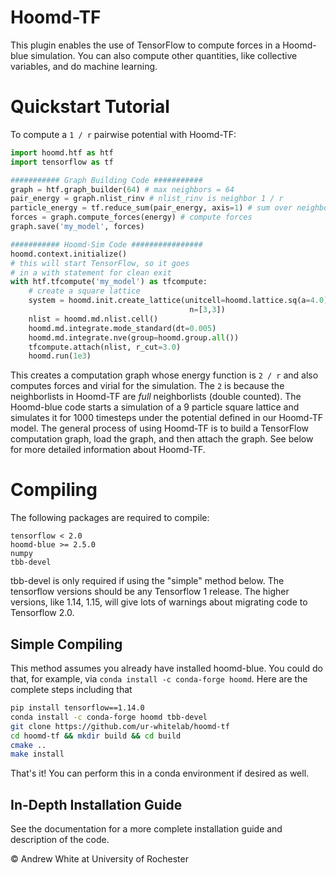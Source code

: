 # Hoomd-TF

This plugin enables the use of TensorFlow to compute forces in a Hoomd-blue simulation. You can also compute other quantities, like collective variables, and do machine learning.

# Quickstart Tutorial

To compute a `1 / r` pairwise potential with Hoomd-TF:

```python
import hoomd.htf as htf
import tensorflow as tf

########### Graph Building Code ###########
graph = htf.graph_builder(64) # max neighbors = 64
pair_energy = graph.nlist_rinv # nlist_rinv is neighbor 1 / r
particle_energy = tf.reduce_sum(pair_energy, axis=1) # sum over neighbors
forces = graph.compute_forces(energy) # compute forces
graph.save('my_model', forces)

########### Hoomd-Sim Code ################
hoomd.context.initialize()
# this will start TensorFlow, so it goes
# in a with statement for clean exit
with htf.tfcompute('my_model') as tfcompute:
    # create a square lattice
    system = hoomd.init.create_lattice(unitcell=hoomd.lattice.sq(a=4.0),
                                        n=[3,3])
    nlist = hoomd.md.nlist.cell()
    hoomd.md.integrate.mode_standard(dt=0.005)
    hoomd.md.integrate.nve(group=hoomd.group.all())
    tfcompute.attach(nlist, r_cut=3.0)
    hoomd.run(1e3)
```

This creates a computation graph whose energy function is `2 / r` and also computes forces and virial for the simulation. The `2` is because the neighborlists in Hoomd-TF are *full* neighborlists (double counted). The Hoomd-blue code starts a simulation of a 9 particle square lattice and simulates it for 1000 timesteps under the potential defined in our Hoomd-TF model. The general process of using Hoomd-TF is to build a TensorFlow computation graph, load the graph, and then attach the graph. See below for more detailed information about Hoomd-TF.

# Compiling

The following packages are required to compile:
```
tensorflow < 2.0
hoomd-blue >= 2.5.0
numpy
tbb-devel
```

tbb-devel is only required if using the "simple" method below. The tensorflow
versions should be any Tensorflow 1 release. The higher versions, like 1.14, 1.15,
will give lots of warnings about migrating code to Tensorflow 2.0.

## Simple Compiling

This method assumes you already have installed hoomd-blue. You could do that,
for example, via `conda install -c conda-forge hoomd`. Here are the complete steps
including that

```bash
pip install tensorflow==1.14.0
conda install -c conda-forge hoomd tbb-devel
git clone https://github.com/ur-whitelab/hoomd-tf
cd hoomd-tf && mkdir build && cd build
cmake ..
make install
```

That's it! You can perform this in a conda environment if desired as well.

## In-Depth Installation Guide

See the documentation for a more complete installation guide and description of the code.

&copy; Andrew White at University of Rochester
